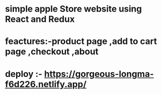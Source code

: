 # simple apple Store website using React and Redux 
# feactures:-product page ,add to cart page ,checkout ,about 
##
# deploy :- https://gorgeous-longma-f6d226.netlify.app/
